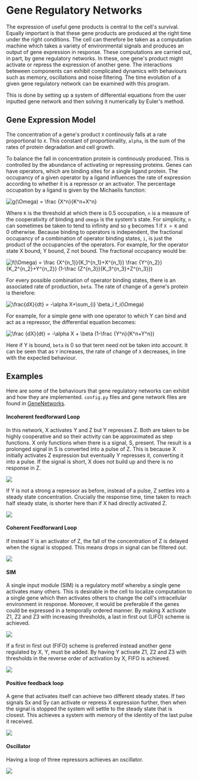 # Gene Regulatory Networks

The expression of useful gene products is central to the cell's survival. Equally important is that these gene products are produced at the right time under the right conditions. The cell can therefore be taken as a computation machine which takes a variety of environmental signals and produces an output of gene expression in response. These computations are carried out, in part, by gene regulatory networks. In these, one gene's product might activate or repress the expression of another gene. The interactions beteween components can exhibit complicated dynamics with behaviours such as memory, oscillations and noise filtering. The time evolution of a given gene regulatory network can be examined with this program.

This is done by setting up a system of differential equations from the user inputted gene network and then solving it numerically by Euler's method.

## Gene Expression Model

The concentration of a gene's product `X` continously falls at a rate proportional to `X`. This constant of proportionality, `alpha`, is the sum of the rates of protein degradation and cell growth. 

To balance the fall in concentration protein is continously produced. This is controlled by the abundance of activating or repressing proteins. Genes can have operators, which are binding sites for a single ligand protein. The occupancy of a given operator by a ligand influences the rate of expression according to whether it is a repressor or an activator. The percentage occupation by a ligand is given by the Michaelis function:

![g(\Omega) = \frac {X^n}{K^n+X^n}](https://render.githubusercontent.com/render/math?math=g(%5COmega)%20%3D%20%5Cfrac%20%7BX%5En%7D%7BK%5En%2BX%5En%7D)

Where `K` is the threshold at which there is 0.5 occupation, `n` is a measure of the cooperativity of binding and `omega` is the system's state. For simplicity, `n` can sometimes be taken to tend to infinity and so `g` becomes 1 if `X > K` and 0 otherwise. Because binding to operators is independent, the fractional occupancy of a combination of operator binding states, `i`, is just the product of the occupancies of the operators. For example, for the operator state X bound, Y bound, Z not bound. The fractional occupancy would be:

![f(\Omega) = \frac {X^{n_1}}{K_1^{n_1}+X^{n_1}} \frac {Y^{n_2}}{K_2^{n_2}+Y^{n_2}} (1-\frac {Z^{n_3}}{K_3^{n_3}+Z^{n_3}})](https://render.githubusercontent.com/render/math?math=f(%5COmega)%20%3D%20%5Cfrac%20%7BX%5E%7Bn_1%7D%7D%7BK_1%5E%7Bn_1%7D%2BX%5E%7Bn_1%7D%7D%20%5Cfrac%20%7BY%5E%7Bn_2%7D%7D%7BK_2%5E%7Bn_2%7D%2BY%5E%7Bn_2%7D%7D%20(1-%5Cfrac%20%7BZ%5E%7Bn_3%7D%7D%7BK_3%5E%7Bn_3%7D%2BZ%5E%7Bn_3%7D%7D))

For every possible combination of operator binding states, there is an associated rate of production, `beta`. The rate of change of a gene's protein is therefore:

![\frac{dX}{dt} = -\alpha X+\sum_{i} \beta_i f_i(\Omega)](https://render.githubusercontent.com/render/math?math=%5Cfrac%7BdX%7D%7Bdt%7D%20%3D%20-%5Calpha%20X%2B%5Csum_%7Bi%7D%20%5Cbeta_i%20f_i(%5COmega))

For example, for a simple gene with one operator to which Y can bind and act as a repressor, the differential equation becomes:

![\frac {dX}{dt} = -\alpha X + \beta (1-\frac {Y^n}{K^n+Y^n})](https://render.githubusercontent.com/render/math?math=%5Cfrac%20%7BdX%7D%7Bdt%7D%20%3D%20-%5Calpha%20X%20%2B%20%5Cbeta%20(1-%5Cfrac%20%7BY%5En%7D%7BK%5En%2BY%5En%7D))

Here if Y is bound, `beta` is 0 so that term need not be taken into account. It can be seen that as `Y` increases, the rate of change of `X` decreases, in line with the expected behaviour.

## Examples

Here are some of the behaviours that gene regulatory networks can exhibit and how they are implemented. `config.py` files and gene network files are found in [GeneNetworks](https://github.com/JBQuim/Gene-Regulatory-Networks/tree/master/GeneNetworks).

#### Incoherent feedforward Loop

In this network, X activates Y and Z but Y represses Z. Both are taken to be highly cooperative and so their activity can be approximated as step functions. X only functions when there is a signal, S, present. The result is a prolonged signal in S is converted into a pulse of Z. This is because X initially activates Z expression but eventually Y represses it, converting it into a pulse. If the signal is short, X does not build up and there is no response in Z. 
 
<img src = "GeneNetworks/NegFFL/NegFFL.png">

If Y is not a strong a repressor as before, instead of a pulse, Z settles into a steady state concentration. Crucially the response time, time taken to reach half steady state, is shorter here than if X had directly activated Z.
 
<img src = "GeneNetworks/NegFFL/NegFFLIncomplete.png">

#### Coherent Feedforward Loop

If instead Y is an activator of Z, the fall of the concentration of Z is delayed when the signal is stopped. This means drops in signal can be filtered out.

<img src = "GeneNetworks/PosFFL/PosFFL.png">

#### SIM

A single input module (SIM) is a regulatory motif whereby a single gene activates many others. This is desirable in the cell to localize computation to a single gene which then activates others to change the cell's intracellular environment in response. Moreover, it would be preferable if the genes could be expressed in a temporally ordered manner. By making X activate Z1, Z2 and Z3 with increasing thresholds, a last in first out (LIFO) scheme is achieved.

<img src = "GeneNetworks/SIM/LIFO.png">

If a first in first out (FIFO) scheme is preferred instead another gene regulated by X, Y, must be added. By having Y activate Z1, Z2 and Z3 with thresholds in the reverse order of activation by X, FIFO is achieved.

<img src = "GeneNetworks/SIM/FIFO.png">

#### Positive feedback loop

A gene that activates itself can achieve two different steady states. If two signals Sx and Sy can activate or repress X expression further, then when the signal is stopped the system will settle to the steady state that is closest. This achieves a system with memory of the identity of the last pulse it received.

<img src = "GeneNetworks/Switch/OneNode.png">

#### Oscillator

Having a loop of three repressors achieves an oscillator.

<img src = "GeneNetworks/Oscillator/Clock.png">

